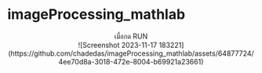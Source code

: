 # imageProcessing_mathlab

<center>เมื่อกด RUN <br>
![Screenshot 2023-11-17 183221](https://github.com/chadedas/imageProcessing_mathlab/assets/64877724/4ee70d8a-3018-472e-8004-b69921a23661)
